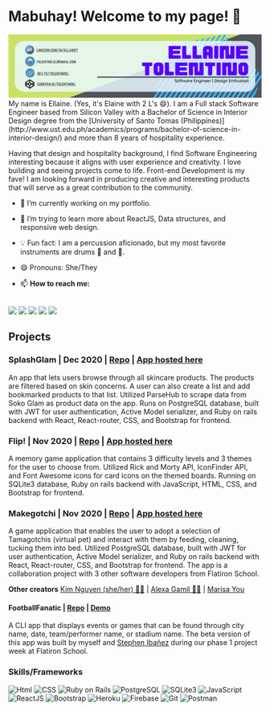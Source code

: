  # Mabuhay! Welcome to my page! 👋
<div>
    <img src='images/Github_banner.png' alt="banner"></img>
</div>
My name is Ellaine. (Yes, it's Elaine with 2 L's 😄). I am a Full stack Software Engineer based from Silicon Valley with a Bachelor of Science in Interior Design degree from the [University of Santo Tomas (Philippines)](http://www.ust.edu.ph/academics/programs/bachelor-of-science-in-interior-design/) and more than 8 years of hospitality experience.

Having that design and hospitality background, I find Software Engineering interesting because it aligns with user experience and creativity. I love building and seeing projects come to life. Front-end Development is my fave! I am looking forward in producing creative and interesting products that will serve as a great contribution to the community.

- 🔭 I’m currently working on my portfolio.
- 🌱 I’m trying to learn more about ReactJS, Data structures, and responsive web design.
- :bulb: Fun fact: I am a percussion aficionado, but my most favorite instruments are drums 🥁 and :guitar:.

- 😄 Pronouns: She/They

- 📫 **How to reach me:**
</br>
<span>
    <a href="https://codepen.io/tolentinoel" target="blank"><img src="https://img.shields.io/badge/Codepen-000000?style=for-the-badge&logo=codepen&logoColor=green"/></a>
    <a href="mailto:tolentino.el@gmail.com" target="blank"><img src="https://img.shields.io/badge/Gmail-D14836?style=for-the-badge&logo=gmail&logoColor=white"></a>
    <a href="https://www.linkedin.com/in/ellainet/" target="blank"><img src="https://img.shields.io/badge/LinkedIn-0077B5?style=for-the-badge&logo=linkedin&logoColor=white"/></a>
    <a href="https://dev.to/tolentinoel" target="blank"><img src="https://img.shields.io/badge/dev.to-0A0A0A?style=for-the-badge&logo=dev.to&logoColor=white"/></a>
    <a href="https://github.com/tolentinoel" target="blank"><img src="https://img.shields.io/badge/GitHub-100000?style=for-the-badge&logo=github&logoColor=violet"/>
    </a>
    
</span>

## Projects

### SplashGlam | Dec 2020 | [Repo](https://github.com/tolentinoel/splashglam_frontend) | [App hosted here](https://splashglam.herokuapp.com/)

An app that lets users browse through all skincare products. The products are filtered based on skin
concerns. A user can also create a list and add bookmarked products to that list. Utilized ParseHub to scrape data from Soko Glam as product data on the app. Runs on PostgreSQL database, built with JWT for user authentication, Active Model serializer, and Ruby on rails backend with React, React-router, CSS, and Bootstrap for frontend.


### Flip! | Nov 2020 | [Repo](https://github.com/tolentinoel/flip) | [App hosted here](https://tolentinoel.github.io/flip/)

A memory game application that contains 3 difficulty levels and 3 themes for the user to choose from. Utilized Rick and Morty API, IconFinder API, and Font Awesome icons for card icons on the themed boards. Running on SQLite3 database, Ruby on rails backend with JavaScript, HTML, CSS, and Bootstrap for frontend.


### Makegotchi | Nov 2020 | [Repo](https://github.com/nnhk23/makegotchi-frontend) | [App hosted here](https://makegotchi.herokuapp.com/)

A game application that enables the user to adopt a selection of Tamagotchis (virtual pet) and interact with them by feeding, cleaning, tucking them into bed. Utilized PostgreSQL database, built with JWT for user authentication, Active Model serializer, and Ruby on rails backend with React, React-router, CSS, and Bootstrap for frontend. The app is a collaboration project with 3 other software developers from Flatiron School.

**Other creators**
[Kim Nguyen (she/her) 🏳️‍🌈](https://www.linkedin.com/in/kim-nguyen-0623/)
| 
[Alexa Gamil 🏳️‍🌈](https://www.linkedin.com/in/alexagamil/)
| 
[Marisa You](https://www.linkedin.com/in/marisa-you-5a7380b1/)

#### FootballFanatic | [Repo](https://github.com/tolentinoel/footballFanatic) | [Demo](https://youtu.be/Br5ldoKAH4Q)

A CLI app that displays events or games that can be found through city name, date, team/performer name, or stadium name. The beta version of this app was built by myself and [Stephen Ibañez](http://www.stephenibanez.xyz/) during our phase 1 project week at Flatiron School.

### Skills/Frameworks
![Html](https://img.shields.io/badge/HTML5-E34F26?style=for-the-badge&logo=html5&logoColor=white)
![CSS](https://img.shields.io/badge/CSS-239120?&style=for-the-badge&logo=css3&logoColor=white)
![Ruby on Rails](https://img.shields.io/badge/Ruby_on_Rails-CC0000?style=for-the-badge&logo=ruby-on-rails&logoColor=white)
![PostgreSQL](https://img.shields.io/badge/PostgreSQL-316192?style=for-the-badge&logo=postgresql&logoColor=white)
![SQLite3](	https://img.shields.io/badge/SQLite-07405E?style=for-the-badge&logo=sqlite&logoColor=white)
![JavaScript](https://img.shields.io/badge/JavaScript-323330?style=for-the-badge&logo=javascript&logoColor=F7DF1E)
![ReactJS](https://img.shields.io/badge/React-20232A?style=for-the-badge&logo=react&logoColor=61DAFB)
![Bootstrap](https://img.shields.io/badge/Bootstrap-563D7C?style=for-the-badge&logo=bootstrap&logoColor=white)
![Heroku](https://img.shields.io/badge/Heroku-430098?style=for-the-badge&logo=heroku&logoColor=white)
![Firebase](https://img.shields.io/badge/firebase-ffca28?style=for-the-badge&logo=firebase&logoColor=white)
![Git](https://img.shields.io/badge/Git-F05032?style=for-the-badge&logo=git&logoColor=white)
![Postman](https://img.shields.io/badge/Postman-FF6C37?style=for-the-badge&logo=Postman&logoColor=white)